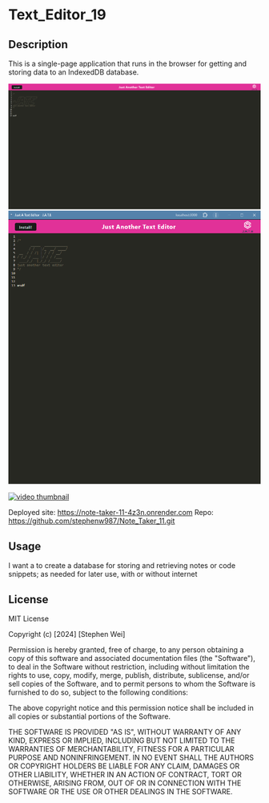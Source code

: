 # Text_Editor_19


## Description

This is a single-page application that runs in the browser for getting and storing data to an IndexedDB database. 

![Screenshot](assets/screenshot1.png)
![Screenshot](assets/screenshot2.png)

[![video thumbnail](./Assets/thumbnail.png)](https://drive.google.com/file/d/1xXVqzhZ0NM9QBvIxsBdYBulI-z_OHSCx/view)

Deployed site: https://note-taker-11-4z3n.onrender.com
Repo: https://github.com/stephenw987/Note_Taker_11.git


## Usage

I want a to create a database for storing and retrieving notes or code snippets; as needed for later use, with or without internet


## License

MIT License

Copyright (c) [2024] [Stephen Wei]

Permission is hereby granted, free of charge, to any person obtaining a copy
of this software and associated documentation files (the "Software"), to deal
in the Software without restriction, including without limitation the rights
to use, copy, modify, merge, publish, distribute, sublicense, and/or sell
copies of the Software, and to permit persons to whom the Software is
furnished to do so, subject to the following conditions:

The above copyright notice and this permission notice shall be included in all
copies or substantial portions of the Software.

THE SOFTWARE IS PROVIDED "AS IS", WITHOUT WARRANTY OF ANY KIND, EXPRESS OR
IMPLIED, INCLUDING BUT NOT LIMITED TO THE WARRANTIES OF MERCHANTABILITY,
FITNESS FOR A PARTICULAR PURPOSE AND NONINFRINGEMENT. IN NO EVENT SHALL THE
AUTHORS OR COPYRIGHT HOLDERS BE LIABLE FOR ANY CLAIM, DAMAGES OR OTHER
LIABILITY, WHETHER IN AN ACTION OF CONTRACT, TORT OR OTHERWISE, ARISING FROM,
OUT OF OR IN CONNECTION WITH THE SOFTWARE OR THE USE OR OTHER DEALINGS IN THE
SOFTWARE.